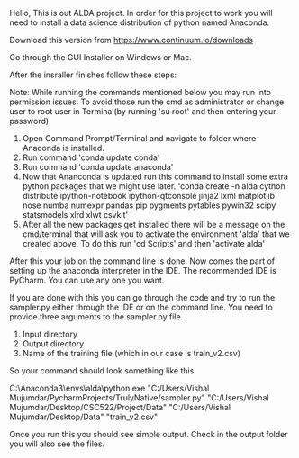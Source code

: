Hello, This is out ALDA project. In order for this project to work you will need to install a data science distribution of python named Anaconda.

Download this version from https://www.continuum.io/downloads

Go through the GUI Installer on Windows or Mac.

After the insraller finishes follow these steps:

Note: While running the commands mentioned below you may run into permission issues. To avoid those run the cmd as administrator or change user to root user in Terminal(by running 'su root' and then entering your password)

1. Open Command Prompt/Terminal and navigate to folder where Anaconda is installed.
2. Run command 'conda update conda'
3. Run command 'conda update anaconda'
4. Now that Ananconda is updated run this command to install some extra python packages that we might use later.
  'conda create -n alda cython distribute ipython-notebook ipython-qtconsole jinja2 lxml matplotlib nose numba numexpr pandas pip pygments pytables pywin32 scipy statsmodels xlrd xlwt csvkit'
5. After all the new packages get installed there will be a message on the cmd/terminal that will ask you to activate the environment 'alda' that we created above. To do this run 'cd Scripts' and then 'activate alda'

After this your job on the command line is done. Now comes the part of setting up the anaconda interpreter in the IDE. The recommended IDE is PyCharm. You can use any one you want. 

If you are done with this you can go through the code and try to run the sampler.py either through the IDE or on the command line. You need to provide three arguments to the sampler.py file.
1. Input directory
2. Output directory
3. Name of the training file (which in our case is train_v2.csv)

So your command should look something like this

C:\Anaconda3\envs\alda\python.exe "C:/Users/Vishal Mujumdar/PycharmProjects/TrulyNative/sampler.py" "C:/Users/Vishal Mujumdar/Desktop/CSC522/Project/Data" "C:/Users/Vishal Mujumdar/Desktop/Data" "train_v2.csv"

Once you run this you should see simple output. Check in the output folder you will also see the files.
